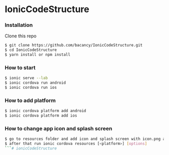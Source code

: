 # IonicCodeStructure

### Installation

Clone this repo

```sh
$ git clone https://github.com/bacancy/IonicCodeStructure.git
$ cd IonicCodeStructure
$ yarn install or npm install
```

### How to start
```sh
$ ionic serve --lab
$ ionic cordova run android
$ ionic cordova run ios
```

### How to add platform
```sh
$ ionic cordova platform add android
$ ionic cordova platform add ios
```

### How to change app icon and splash screen
```sh
$ go to resources folder and add icon and splash screen with icon.png and splash.png name
$ after that run ionic cordova resources [<platform>] [options]
```# ionicCodeStructure
